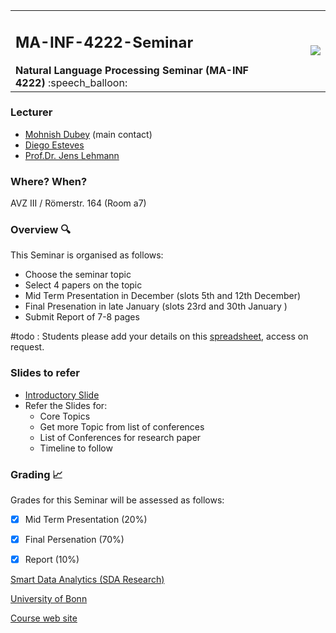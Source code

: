 
<table border="0" cellspacing="0" cellpadding="0">
    <tr>
        <td width="80%">
            <h2>MA-INF-4222-Seminar</h2>
            <b>Natural Language Processing Seminar (MA-INF 4222)</b> :speech_balloon:
        </td>
        <td align="right">
            <img src="http://sda.cs.uni-bonn.de/wp-content/uploads/2017/10/Smart-Data-Analytics.png" >
        </td>
    </tr>
    </table>

### Lecturer 
- [Mohnish Dubey](http://sda.cs.uni-bonn.de/people/mohnish-dubey/) (main contact) 
- [Diego Esteves](http://sda.cs.uni-bonn.de/people/diego-esteves/)
- [Prof.Dr. Jens Lehmann](http://sda.cs.uni-bonn.de/people/prof-dr-jens-lehmann/)

### Where? When?
AVZ III / Römerstr. 164	(Room a7)

### Overview :mag:
This Seminar is organised as follows:
- Choose the seminar topic
- Select 4 papers on the topic
- Mid Term Presentation in December (slots 5th and 12th December)
- Final Presenation in late January (slots 23rd and 30th January )
- Submit Report of 7-8 pages

#todo : Students please add your details on this [spreadsheet](https://docs.google.com/spreadsheets/d/1axbcSNH0B59cOWlHehb0ZkXGxcSJCkU8djLOFcEKyHo/edit#gid=0), access on request.

### Slides to refer
- [Introductory Slide](https://docs.google.com/presentation/d/1W9QAO-_2_430_gWh0n0o0NOcbh6JuQOnx5o_r5fCPr0/edit?usp=sharing)
- Refer the Slides for:
    - Core Topics
    - Get more Topic from list of conferences
    - List of Conferences for research paper
    - Timeline to follow

### Grading :chart_with_upwards_trend:
Grades for this Seminar will be assessed as follows:
- [x] Mid Term Presentation (20%) 
- [x] Final Persenation (70%) 
- [x] Report (10%) 
 

[Smart Data Analytics (SDA Research)](http://sda.cs.uni-bonn.de/)

[University of Bonn](https://www.uni-bonn.de/the-university)

[Course web site](http://sda.cs.uni-bonn.de/teaching/nlp/)
